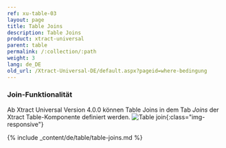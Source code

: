 ```yaml
---
ref: xu-table-03
layout: page
title: Table Joins
description: Table Joins
product: xtract-universal
parent: table
permalink: /:collection/:path
weight: 3
lang: de_DE
old_url: /Xtract-Universal-DE/default.aspx?pageid=where-bedingung
---
```


### Join-Funktionalität
Ab Xtract Universal Version 4.0.0 können Table Joins in dem Tab *Joins* der Xtract Table-Komponente definiert werden.
![Table join ](/img/content/table-join-tab.png){:class="img-responsive"}
 
{% include _content/de/table/table-joins.md  %}


 
 
  
